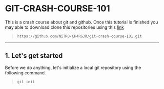 # GIT-CRASH-COURSE-101

This is a crash course about git and github. Once this tutorial is finished you may able to download clone this repositories using this [link](https://github.com/NiTR0-CH4RG3R/git-crash-course-101.git)

> ```https://github.com/NiTR0-CH4RG3R/git-crash-course-101.git```

---

## 1. Let's get started

Before we do anything, let's initialize a local git repository using the following command.

> ```git init```
